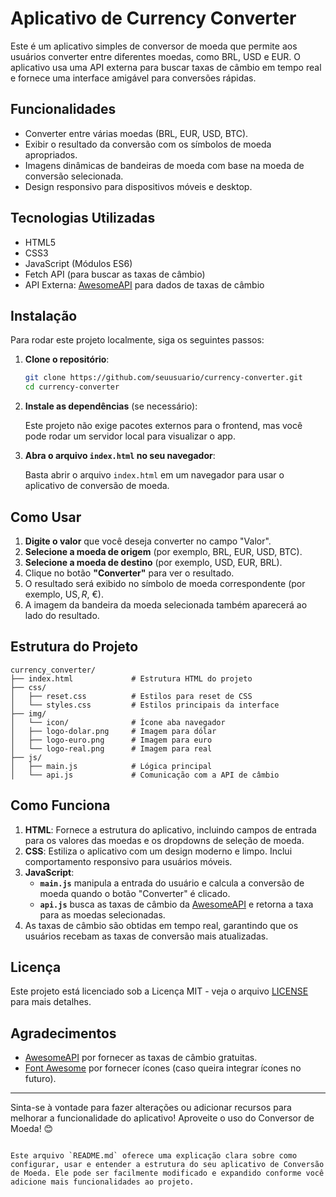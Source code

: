 # Aplicativo de Currency Converter

Este é um aplicativo simples de conversor de moeda que permite aos usuários converter entre diferentes moedas, como BRL, USD e EUR. O aplicativo usa uma API externa para buscar taxas de câmbio em tempo real e fornece uma interface amigável para conversões rápidas.

## Funcionalidades

- Converter entre várias moedas (BRL, EUR, USD, BTC).
- Exibir o resultado da conversão com os símbolos de moeda apropriados.
- Imagens dinâmicas de bandeiras de moeda com base na moeda de conversão selecionada.
- Design responsivo para dispositivos móveis e desktop.

## Tecnologias Utilizadas

- HTML5
- CSS3
- JavaScript (Módulos ES6)
- Fetch API (para buscar as taxas de câmbio)
- API Externa: [AwesomeAPI](https://economia.awesomeapi.com.br/) para dados de taxas de câmbio

## Instalação

Para rodar este projeto localmente, siga os seguintes passos:

1. **Clone o repositório**:

   ```bash
   git clone https://github.com/seuusuario/currency-converter.git
   cd currency-converter
   ```

2. **Instale as dependências** (se necessário):

   Este projeto não exige pacotes externos para o frontend, mas você pode rodar um servidor local para visualizar o app.

3. **Abra o arquivo `index.html` no seu navegador**:
   
   Basta abrir o arquivo `index.html` em um navegador para usar o aplicativo de conversão de moeda.

## Como Usar

1. **Digite o valor** que você deseja converter no campo "Valor".
2. **Selecione a moeda de origem** (por exemplo, BRL, EUR, USD, BTC).
3. **Selecione a moeda de destino** (por exemplo, USD, EUR, BRL).
4. Clique no botão **"Converter"** para ver o resultado.
5. O resultado será exibido no símbolo de moeda correspondente (por exemplo, US$, R$, €).
6. A imagem da bandeira da moeda selecionada também aparecerá ao lado do resultado.

## Estrutura do Projeto

```
currency_converter/
├── index.html             # Estrutura HTML do projeto
├── css/
│   ├── reset.css          # Estilos para reset de CSS
│   └── styles.css         # Estilos principais da interface
├── img/
│   └── icon/              # Ícone aba navegador
│   ├── logo-dolar.png     # Imagem para dólar
│   ├── logo-euro.png      # Imagem para euro
│   └── logo-real.png      # Imagem para real
├── js/
│   ├── main.js            # Lógica principal
│   └── api.js             # Comunicação com a API de câmbio
```

## Como Funciona

1. **HTML**: Fornece a estrutura do aplicativo, incluindo campos de entrada para os valores das moedas e os dropdowns de seleção de moeda.
2. **CSS**: Estiliza o aplicativo com um design moderno e limpo. Inclui comportamento responsivo para usuários móveis.
3. **JavaScript**:
   - **`main.js`** manipula a entrada do usuário e calcula a conversão de moeda quando o botão "Converter" é clicado.
   - **`api.js`** busca as taxas de câmbio da [AwesomeAPI](https://economia.awesomeapi.com.br/) e retorna a taxa para as moedas selecionadas.
4. As taxas de câmbio são obtidas em tempo real, garantindo que os usuários recebam as taxas de conversão mais atualizadas.

## Licença

Este projeto está licenciado sob a Licença MIT - veja o arquivo [LICENSE](LICENSE) para mais detalhes.

## Agradecimentos

- [AwesomeAPI](https://economia.awesomeapi.com.br/) por fornecer as taxas de câmbio gratuitas.
- [Font Awesome](https://fontawesome.com/) por fornecer ícones (caso queira integrar ícones no futuro).

---

Sinta-se à vontade para fazer alterações ou adicionar recursos para melhorar a funcionalidade do aplicativo! Aproveite o uso do Conversor de Moeda! 😊
```

Este arquivo `README.md` oferece uma explicação clara sobre como configurar, usar e entender a estrutura do seu aplicativo de Conversão de Moeda. Ele pode ser facilmente modificado e expandido conforme você adicione mais funcionalidades ao projeto.
